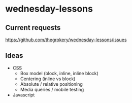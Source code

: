 # wednesday-lessons

## Current requests

https://github.com/thegrokery/wednesday-lessons/issues

## Ideas

* CSS
  * Box model (block, inline, inline block)
  * Centering (inline vs block)
  * Absolute / relative positioning
  * Media queries / mobile testing
* Javascript

